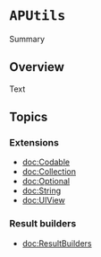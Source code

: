 # ``APUtils``

Summary

## Overview

Text

## Topics

### Extensions

- <doc:Codable>
- <doc:Collection>
- <doc:Optional>
- <doc:String>
- <doc:UIView>


### Result builders

- <doc:ResultBuilders>
